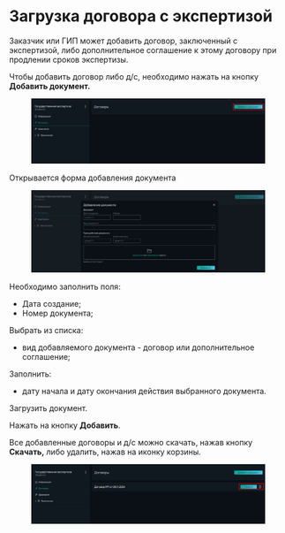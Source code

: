 # Загрузка договора с экспертизой

Заказчик или ГИП может добавить договор, заключенный с экспертизой, либо дополнительное соглашение к этому договору при продлении сроков экспертизы.

Чтобы добавить договор либо д/с, необходимо нажать на кнопку **Добавить документ.**

<figure><img src="../gitbook/assets/image (164).png" alt=""><figcaption></figcaption></figure>

Открывается форма добавления документа&#x20;

<figure><img src="../gitbook/assets/image (165).png" alt=""><figcaption></figcaption></figure>

Необходимо заполнить поля:

* Дата создание;
* Номер документа;

Выбрать из списка:

* вид добавляемого документа - договор или дополнительное соглашение;

Заполнить:

* дату начала и дату окончания действия выбранного документа.

Загрузить документ.&#x20;

Нажать на кнопку **Добавить**.

Все добавленные договоры и д/с можно скачать, нажав кнопку **Скачать,** либо удалить, нажав на иконку корзины.

<figure><img src="../gitbook/assets/image (166).png" alt=""><figcaption></figcaption></figure>
